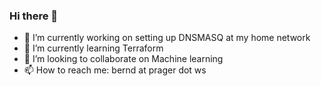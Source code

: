 ### Hi there 👋

<!--
**bprager/bprager** is a ✨ _special_ ✨ repository because its `README.md` (this file) appears on your GitHub profile.

Here are some ideas to get you started:
- 🤔 I’m looking for help with 
- 💬 Ask me about ...
- 😄 Pronouns: ...
- ⚡ Fun fact: ...
-->
- 🔭 I’m currently working on setting up DNSMASQ at my home network
- 🌱 I’m currently learning Terraform
- 👯 I’m looking to collaborate on Machine learning
- 📫 How to reach me: bernd at prager dot ws

